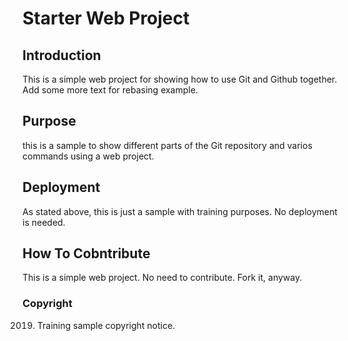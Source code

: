 # Starter Web Project

## Introduction
This is a simple web project for showing how to use Git and Github together.
Add some more text for rebasing example.
## Purpose
this is a sample to show different parts of the Git repository and varios commands using a web project.
## Deployment
As stated above, this is just a sample with training  purposes. No deployment is needed.
## How To Cobntribute
This is a simple web project. No need to contribute. Fork it, anyway.

### Copyright
2019. Training sample copyright notice.